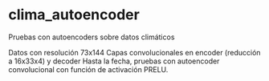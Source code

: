 # clima_autoencoder
Pruebas con autoencoders sobre datos climáticos


Datos con resolución 73x144 
Capas convolucionales en encoder (reducción a 16x33x4) y decoder
Hasta la fecha, pruebas con autoencoder convolucional con función de activación PRELU.
